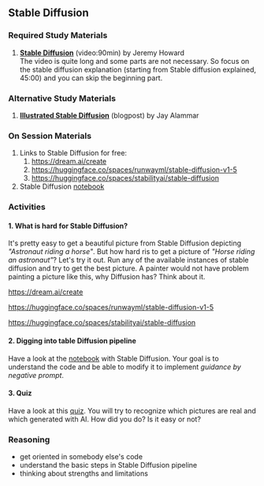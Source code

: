 ## Stable Diffusion

### Required Study Materials

1. **[Stable Diffusion](https://www.youtube.com/watch?v=_7rMfsA24Ls&ab_channel=JeremyHoward)** (video:90min) by Jeremy Howard  <Br>
   The video is quite long and some parts are not necessary. So focus on the stable diffusion explanation (starting from Stable diffusion explained, 45:00) and you can skip the beginning part.

### Alternative Study Materials
1. **[Illustrated Stable Diffusion](https://jalammar.github.io/illustrated-stable-diffusion/)** (blogpost) by Jay Alammar

### On Session Materials
1. Links to Stable Diffusion for free:
    1. https://dream.ai/create
    2. https://huggingface.co/spaces/runwayml/stable-diffusion-v1-5
    3. https://huggingface.co/spaces/stabilityai/stable-diffusion
2. Stable Diffusion [notebook](/on-session/10_Stable_Diffusion/stable_diffusion_exercise.ipynb)

### Activities

#### 1. What is hard for Stable Diffusion?


It's pretty easy to get a beautiful picture from Stable Diffusion depicting *"Astronaut riding a horse"*.
But how hard ris to get a picture of *"Horse riding an astronaut"*? Let's try it out. 
Run any of the available instances of stable diffusion and try to get the best picture.
A painter would not have problem painting a picture like this, why Diffusion has? Think about it.

https://dream.ai/create

https://huggingface.co/spaces/runwayml/stable-diffusion-v1-5

https://huggingface.co/spaces/stabilityai/stable-diffusion


#### 2. Digging into table Diffusion pipeline

Have a look at the [notebook](/on-session/10_Stable_Diffusion/stable_diffusion_exercise.ipynb) with Stable Diffusion. 
Your goal is to understand the code and be able to modify it to implement *guidance by negative prompt*.

#### 3. Quiz

Have a look at this [quiz](https://www.irozhlas.cz/veda-technologie/fotografie-obrazky-umela-inteligence-aplikace-rozdil_2304050600_pik). 
You will try to recognize which pictures are real and which generated with AI. How did you do? Is it easy or not?

### Reasoning

* get oriented in somebody else's code
* understand the basic steps in Stable Diffusion pipeline
* thinking about strengths and limitations

